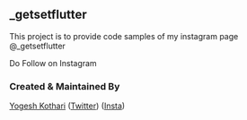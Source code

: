 ## _getsetflutter

This project is to provide code samples of my instagram page @_getsetflutter

Do Follow on Instagram

### Created & Maintained By

[Yogesh Kothari](https://github.com/yakothari25) ([Twitter](https://www.twitter.com/imyogeshkothari)) 
([Insta](https://www.instagram.com/_getsetflutter))